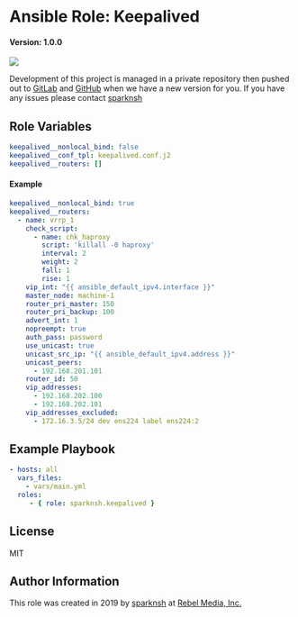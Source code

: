 # Ansible Role: Keepalived

#### Version: 1.0.0

[![](https://img.shields.io/badge/role-sparknsh.keepalived-blue.svg)](https://galaxy.ansible.com/sparknsh/keepalived)

Development of this project is managed in a private repository then pushed out to [GitLab](https://gitlab.com/sparknsh/ansible-role-keepalived) and [GitHub](https://github.com/sparknsh/ansible-role-keepalived) when we have a new version for you. If you have any issues please contact [sparknsh](https://www.sparknsh.com/contact?type=issue&name=ansible-role-keepalived)

## Role Variables

```yaml
keepalived__nonlocal_bind: false
keepalived__conf_tpl: keepalived.conf.j2
keepalived__routers: []
```

#### Example

```yaml
keepalived__nonlocal_bind: true
keepalived__routers:
  - name: vrrp_1
    check_script:
      - name: chk_haproxy
        script: 'killall -0 haproxy'
        interval: 2
        weight: 2
        fall: 1
        rise: 1
    vip_int: "{{ ansible_default_ipv4.interface }}"
    master_node: machine-1
    router_pri_master: 150
    router_pri_backup: 100
    advert_int: 1
    nopreempt: true
    auth_pass: password
    use_unicast: true
    unicast_src_ip: "{{ ansible_default_ipv4.address }}"
    unicast_peers:
      - 192.168.201.101
    router_id: 50
    vip_addresses:
      - 192.168.202.100
      - 192.168.202.101
    vip_addresses_excluded:
      - 172.16.3.5/24 dev ens224 label ens224:2
```

## Example Playbook

```yaml
- hosts: all
  vars_files:
    - vars/main.yml
  roles:
     - { role: sparknsh.keepalived }
```

## License

MIT

## Author Information

This role was created in 2019 by [sparknsh](https://www.sparknsh.com) at [Rebel Media, Inc.](https://www.rebelmedia.io/)
